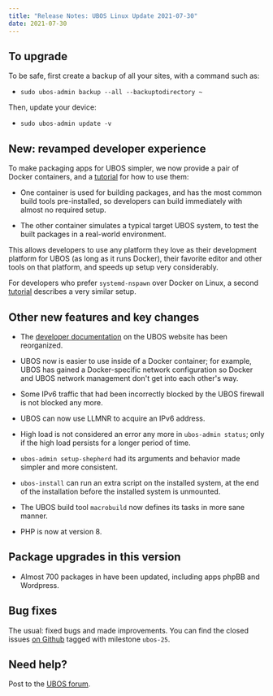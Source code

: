 ```yaml
---
title: "Release Notes: UBOS Linux Update 2021-07-30"
date: 2021-07-30
---
```


## To upgrade

To be safe, first create a backup of all your sites, with a command such as:

* ``sudo ubos-admin backup --all --backuptodirectory ~``

Then, update your device:

* ``sudo ubos-admin update -v``

## New: revamped developer experience

To make packaging apps for UBOS simpler, we now provide a pair of Docker
containers, and a [tutorial](/docs/developers/tutorials/) for how to use them:

* One container is used for building packages, and has the most common
  build tools pre-installed, so developers can build immediately with almost
  no required setup.

* The other container simulates a typical target UBOS system, to test
  the built packages in a real-world environment.

This allows developers to use any platform they love as their development
platform for UBOS (as long as it runs Docker), their favorite editor and
other tools on that platform, and speeds up setup very considerably.

For developers who prefer `systemd-nspawn` over Docker on Linux, a second
[tutorial](/docs/developers/tutorials/) describes a very similar setup.

## Other new features and key changes

* The [developer documentation](/docs/developers/) on the UBOS website has been reorganized.

* UBOS now is easier to use inside of a Docker container; for example,
  UBOS has gained a Docker-specific network configuration so Docker and
  UBOS network management don't get into each other's way.

* Some IPv6 traffic that had been incorrectly blocked by the UBOS firewall
  is not blocked any more.

* UBOS can now use LLMNR to acquire an IPv6 address.

* High load is not considered an error any more in `ubos-admin status`; only
  if the high load persists for a longer period of time.

* `ubos-admin setup-shepherd` had its arguments and behavior made simpler
  and more consistent.

* `ubos-install` can run an extra script on the installed system, at the end of
  the installation before the installed system is unmounted.

* The UBOS build tool `macrobuild` now defines its tasks in more sane manner.

* PHP is now at version 8.

## Package upgrades in this version

* Almost 700 packages in have been updated, including apps phpBB and Wordpress.

## Bug fixes

The usual: fixed bugs and made improvements. You can find the closed issues
[on Github](https://github.com/uboslinux/) tagged with milestone ``ubos-25``.

## Need help?

Post to the [UBOS forum](https://forum.ubos.net/).

